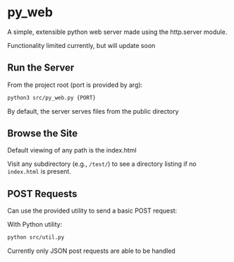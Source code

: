 # py_web

A simple, extensible python web server made using the http.server module.  

Functionality limited currently, but will update soon

## Run the Server

From the project root (port is provided by arg):

```sh
python3 src/py_web.py {PORT}
```

By default, the server serves files from the public directory

## Browse the Site

Default viewing of any path is the index.html

Visit any subdirectory (e.g., `/test/`) to see a directory listing if no `index.html` is present.

## POST Requests

Can use the provided utility to send a basic POST request:

With Python utility:
```sh
python src/util.py
```

Currently only JSON post requests are able to be handled
